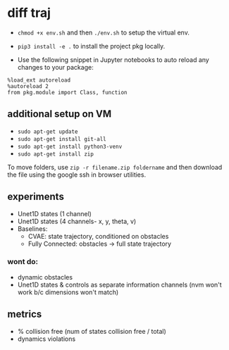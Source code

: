 # diff traj

- `chmod +x env.sh` and then `./env.sh` to setup the virtual env.

- `pip3 install -e .` to install the project pkg locally.

- Use the following snippet in Jupyter notebooks to auto reload any changes to your package:

```
%load_ext autoreload
%autoreload 2
from pkg.module import Class, function
```

## additional setup on VM
- `sudo apt-get update`
- `sudo apt-get install git-all`
- `sudo apt-get install python3-venv`
- `sudo apt-get install zip`

To move folders, use `zip -r filename.zip foldername` and then download the file using the google ssh in browser utilities.

## experiments
- Unet1D states (1 channel)
- Unet1D states (4 channels- x, y, theta, v)
- Baselines:
  - CVAE: state trajectory, conditioned on obstacles
  - Fully Connected: obstacles -> full state trajectory

### wont do:
- dynamic obstacles
- Unet1D states & controls as separate information channels (nvm won't work b/c dimensions won't match)

## metrics
- % collision free (num of states collision free / total)
- dynamics violations